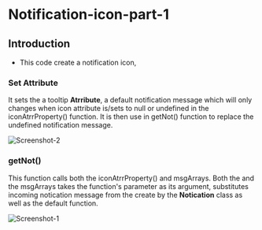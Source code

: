 # Notification-icon-part-1

## Introduction 
- This code create a notification icon,
### Set Attribute
It sets the a tooltip **Atrribute**, a default notification message which will only changes when icon attribute is/sets to null or undefined in the iconAtrrProperty() function. It is then use in getNot() function to replace the undefined notification message.   

![Screenshot-2](https://user-images.githubusercontent.com/42060362/160286844-16c7cc5a-009c-4807-88be-86c5475dcee0.jpg)


### getNot()

This function calls both the iconAtrrProperty() and msgArrays. Both the and the msgArrays takes the function's parameter as its argument, substitutes incoming notication message from the create by the **Notication** class as well as the default function.


![Screenshot-1](https://user-images.githubusercontent.com/42060362/160286042-c0754438-991d-4187-89a5-c3cd499f8df8.jpg)
